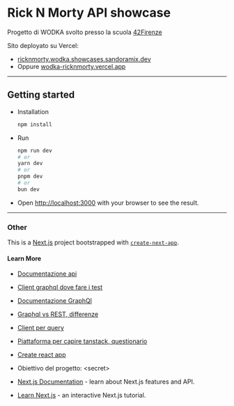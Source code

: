 # Rick N Morty API showcase

Progetto di WODKA svolto presso la scuola [42Firenze](https://42firenze.it)

Sito deployato su Vercel: 
- [ricknmorty.wodka.showcases.sandoramix.dev](https://ricknmorty.wodka.showcases.sandoramix.dev/) 
- Oppure  [wodka-ricknmorty.vercel.app](https://wodka-ricknmorty.vercel.app/)
---

## Getting started

- Installation
  ```bash
  npm install
  ```
- Run
  ```bash
  npm run dev
  # or
  yarn dev
  # or
  pnpm dev
  # or
  bun dev
  ```
- Open [http://localhost:3000](http://localhost:3000) with your browser to see the result.

---

### Other

This is a [Next.js](https://nextjs.org/) project bootstrapped with [`create-next-app`](https://github.com/vercel/next.js/tree/canary/packages/create-next-app).

#### Learn More

- [Documentazione api](https://rickandmortyapi.com/documentation)
- [Client graphql dove fare i test](https://rickandmortyapi.com/graphql)
- [Documentazione GraphQl](https://graphql.org/learn)
- [Graphql vs REST, differenze](https://www.howtographql.com/basics/1-graphql-is-the-better-rest)
- [Client per query](https://tanstack.com/query/latest)
- [Piattaforma per capire tanstack, questionario](https://query.gg/?s=tanstack)
- [Create react app](https://nextjs.org/docs/pages/api-reference/create-next-app)

- Obiettivo del progetto: \<secret\>

- [Next.js Documentation](https://nextjs.org/docs) - learn about Next.js features and API.
- [Learn Next.js](https://nextjs.org/learn) - an interactive Next.js tutorial.
